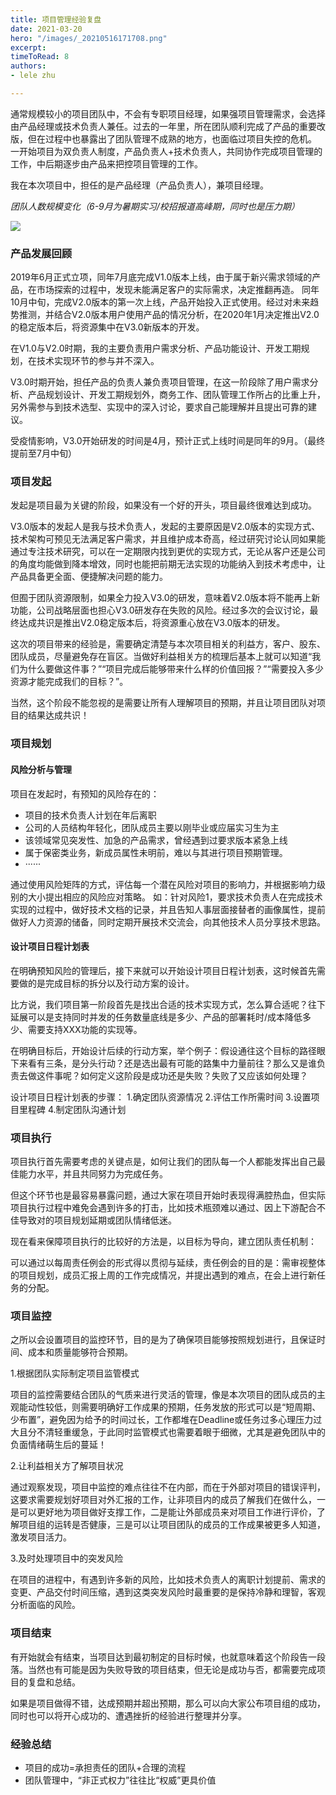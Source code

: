 ```yaml
---
title: 项目管理经验复盘
date: 2021-03-20
hero: "/images/_20210516171708.png"
excerpt: 
timeToRead: 8
authors:
- lele zhu

---
```

通常规模较小的项目团队中，不会有专职项目经理，如果强项目管理需求，会选择由产品经理或技术负责人兼任。过去的一年里，所在团队顺利完成了产品的重要改版，但在过程中也暴露出了团队管理不成熟的地方，也面临过项目失控的危机。 
一开始项目为双负责人制度，产品负责人+技术负责人，共同协作完成项目管理的工作，中后期逐步由产品来把控项目管理的工作。

我在本次项目中，担任的是产品经理（产品负责人），兼项目经理。

_团队人数规模变化（6-9月为暑期实习/校招报道高峰期，同时也是压力期）_

![](/images/团队人数变化.png)

### 产品发展回顾

2019年6月正式立项，同年7月底完成V1.0版本上线，由于属于新兴需求领域的产品，在市场探索的过程中，发现未能满足客户的实际需求，决定推翻再造。
同年10月中旬，完成V2.0版本的第一次上线，产品开始投入正式使用。经过对未来趋势推测，并结合V2.0版本用户使用产品的情况分析，在2020年1月决定推出V2.0的稳定版本后，将资源集中在V3.0新版本的开发。

在V1.0与V2.0时期，我的主要负责用户需求分析、产品功能设计、开发工期规划，在技术实现环节的参与并不深入。

 V3.0时期开始，担任产品的负责人兼负责项目管理，在这一阶段除了用户需求分析、产品规划设计、开发工期规划外，商务工作、团队管理工作所占的比重上升，另外需参与到技术选型、实现中的深入讨论，要求自己能理解并且提出可靠的建议。 

受疫情影响，V3.0开始研发的时间是4月，预计正式上线时间是同年的9月。（最终提前至7月中旬）

### 项目发起

发起是项目最为关键的阶段，如果没有一个好的开头，项目最终很难达到成功。

V3.0版本的发起人是我与技术负责人，发起的主要原因是V2.0版本的实现方式、技术架构可预见无法满足客户需求，并且维护成本奇高，经过研究讨论认同如果能通过专注技术研究，可以在一定期限内找到更优的实现方式，无论从客户还是公司的角度均能做到降本增效，同时也能把前期无法实现的功能纳入到技术考虑中，让产品具备更全面、便捷解决问题的能力。

 但囿于团队资源限制，如果全力投入V3.0的研发，意味着V2.0版本将不能再上新功能，公司战略层面也担心V3.0研发存在失败的风险。经过多次的会议讨论，最终达成共识是推出V2.0稳定版本后，将资源重心放在V3.0版本的研发。 

这次的项目带来的经验是，需要确定清楚与本次项目相关的利益方，客户、股东、团队成员，尽量避免存在盲区。当做好利益相关方的梳理后基本上就可以知道“我们为什么要做这件事？”“项目完成后能够带来什么样的价值回报？”“需要投入多少资源才能完成我们的目标？”。

 当然，这个阶段不能忽视的是需要让所有人理解项目的预期，并且让项目团队对项目的结果达成共识！

### 项目规划

#### 风险分析与管理

项目在发起时，有预知的风险存在的：

* 项目的技术负责人计划在年后离职
* 公司的人员结构年轻化，团队成员主要以刚毕业或应届实习生为主
* 该领域常见突发性、加急的产品需求，曾经遇到过要求版本紧急上线
* 属于保密类业务，新成员属性未明前，难以与其进行项目预期管理。
* ······

通过使用风险矩阵的方式，评估每一个潜在风险对项目的影响力，并根据影响力级别的大小提出相应的风险应对策略。
 如：针对风险1，要求技术负责人在完成技术实现的过程中，做好技术文档的记录，并且告知人事层面接替者的画像属性，提前做好人力资源的储备，同时定期开展技术交流会，向其他技术人员分享技术思路。

#### 设计项目日程计划表

在明确预知风险的管理后，接下来就可以开始设计项目日程计划表，这时候首先需要做的是完成目标的拆分以及行动方案的设计。

比方说，我们项目第一阶段首先是找出合适的技术实现方式，怎么算合适呢？往下延展可以是支持同时并发的任务数量底线是多少、产品的部署耗时/成本降低多少、需要支持XXX功能的实现等。 

在明确目标后，开始设计后续的行动方案，举个例子：假设通往这个目标的路径眼下来看有三条，是分头行动？还是选出最有可能的路集中力量前往？那么又是谁负责去做这件事呢？如何定义这阶段是成功还是失败？失败了又应该如何处理？

设计项目日程计划表的步骤：
1\.确定团队资源情况
2\.评估工作所需时间
3\.设置项目里程碑
4\.制定团队沟通计划

### 项目执行

项目执行首先需要考虑的关键点是，如何让我们的团队每一个人都能发挥出自己最佳能力水平，并且共同努力为完成任务。

但这个环节也是最容易暴露问题，通过大家在项目开始时表现得满腔热血，但实际项目执行过程中难免会遇到许多的打击，比如技术瓶颈难以通过、因上下游配合不佳导致对的项目规划延期或团队情绪低迷。 

现在看来保障项目执行的比较好的方法是，以目标为导向，建立团队责任机制： 

可以通过以每周责任例会的形式得以贯彻与延续，责任例会的目的是：需审视整体的项目规划，成员汇报上周的工作完成情况，并提出遇到的难点，在会上进行新任务的分配。

### 项目监控

之所以会设置项目的监控环节，目的是为了确保项目能够按照规划进行，且保证时间、成本和质量能够符合预期。

1\.根据团队实际制定项目监管模式 

项目的监控需要结合团队的气质来进行灵活的管理，像是本次项目的团队成员的主观能动性较低，则需要明确好工作成果的预期，任务发放的形式可以是“短周期、少布置”，避免因为给予的时间过长，工作都堆在Deadline或任务过多心理压力过大且分不清轻重缓急，于此同时监管模式也需要着眼于细微，尤其是避免团队中的负面情绪萌生后的蔓延！

2\.让利益相关方了解项目状况 

通过观察发现，项目中监控的难点往往不在内部，而在于外部对项目的错误评判，这要求需要规划好项目对外汇报的工作，让非项目内的成员了解我们在做什么，一是可以更好地为项目做好支撑工作，二是能让外部成员来对项目工作进行评价，了解项目组的运转是否健康，三是可以让项目团队的成员的工作成果被更多人知道，激发项目活力。 

3\.及时处理项目中的突发风险 

在项目的进程中，有遇到许多新的风险，比如技术负责人的离职计划提前、需求的变更、产品交付时间压缩，遇到这类突发风险时最重要的是保持冷静和理智，客观分析面临的风险。

### 项目结束

有开始就会有结束，当项目达到最初制定的目标时候，也就意味着这个阶段告一段落。当然也有可能是因为失败导致的项目结束，但无论是成功与否，都需要完成项目的复盘和总结。

如果是项目做得不错，达成预期并超出预期，那么可以向大家公布项目组的成功，同时也可以将开心成功的、遭遇挫折的经验进行整理并分享。

### 经验总结

* 项目的成功=承担责任的团队+合理的流程 
* 团队管理中，“非正式权力”往往比“权威”更具价值